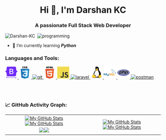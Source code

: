 <h1 align="center">Hi 👋, I'm Darshan KC</h1>
<h3 align="center">A passionate Full Stack Web Developer</h3>
<img align="right" alt="programming" width="400" src="https://images.squarespace-cdn.com/content/v1/5769fc401b631bab1addb2ab/1541580611624-TE64QGKRJG8SWAIUS7NS/ke17ZwdGBToddI8pDm48kPoswlzjSVMM-SxOp7CV59BZw-zPPgdn4jUwVcJE1ZvWQUxwkmyExglNqGp0IvTJZamWLI2zvYWH8K3-s_4yszcp2ryTI0HqTOaaUohrI8PI6FXy8c9PWtBlqAVlUS5izpdcIXDZqDYvprRqZ29Pw0o/coding-freak.gif">

<p align="left"> <img src="https://komarev.com/ghpvc/?username=Darshan-KC&label=Profile%20views&color=0e75b6&style=flat" alt="Darshan-KC" /> </p>

- 🌱 I’m currently learning ***Python***

<h3 align="left">Languages and Tools:</h3>
<p align="left"> <a href="https://getbootstrap.com" target="_blank" rel="noreferrer"> <img src="https://raw.githubusercontent.com/devicons/devicon/master/icons/bootstrap/bootstrap-plain-wordmark.svg" alt="bootstrap" width="40" height="40"/> </a> <a href="https://www.w3schools.com/css/" target="_blank" rel="noreferrer"> <img src="https://raw.githubusercontent.com/devicons/devicon/master/icons/css3/css3-original-wordmark.svg" alt="css3" width="40" height="40"/> </a> <a href="https://git-scm.com/" target="_blank" rel="noreferrer"> <img src="https://www.vectorlogo.zone/logos/git-scm/git-scm-icon.svg" alt="git" width="40" height="40"/> </a> <a href="https://www.w3.org/html/" target="_blank" rel="noreferrer"> <img src="https://raw.githubusercontent.com/devicons/devicon/master/icons/html5/html5-original-wordmark.svg" alt="html5" width="40" height="40"/> </a> <a href="https://developer.mozilla.org/en-US/docs/Web/JavaScript" target="_blank" rel="noreferrer"> <img src="https://raw.githubusercontent.com/devicons/devicon/master/icons/javascript/javascript-original.svg" alt="javascript" width="40" height="40"/> </a> <a href="https://laravel.com/" target="_blank" rel="noreferrer"> <img src="https://laravel.com/img/logomark.min.svg" alt="laravel" width="40" height="40"/> </a> <a href="https://www.linux.org/" target="_blank" rel="noreferrer"> <img src="https://raw.githubusercontent.com/devicons/devicon/master/icons/linux/linux-original.svg" alt="linux" width="40" height="40"/> </a> <a href="https://www.mysql.com/" target="_blank" rel="noreferrer"> <img src="https://raw.githubusercontent.com/devicons/devicon/master/icons/mysql/mysql-original-wordmark.svg" alt="mysql" width="40" height="40"/> </a> <a href="https://www.php.net" target="_blank" rel="noreferrer"> <img src="https://raw.githubusercontent.com/devicons/devicon/master/icons/php/php-original.svg" alt="php" width="40" height="40"/> </a> <a href="https://postman.com" target="_blank" rel="noreferrer"> <img src="https://www.vectorlogo.zone/logos/getpostman/getpostman-icon.svg" alt="postman" width="40" height="40"/> </a> </p>

</br></br>
### 📈 GitHub Activity Graph:
<table>
    <tr>
        <td align="center"><a href="https://github.com/Darshan-KC#gh-light-mode-only"><img src="https://github-readme-stats.vercel.app/api?username=Darshan-KC&show_icons=true" alt="My GitHub Stats"/></a><a href="https://github.com/Darshan-KC#gh-dark-mode-only"><img src="https://github-readme-stats.vercel.app/api?username=Darshan-KC&show_icons=true&theme=tokyonight" alt="My GitHub Stats"/></a></td>
        <td rowspan="2" align="center"><a href="https://github.com/Darshan-KC#gh-light-mode-only"><img src="https://github-readme-stats.vercel.app/api/top-langs/?username=Darshan-KC&theme=default&langs_count=8#gh-light-mode-only" alt="My GitHub Stats"/></a><a href="https://github.com/Darshan-KC#gh-dark-mode-only"><img src="https://github-readme-stats.vercel.app/api/top-langs/?username=Darshan-KC&theme=tokyonight&langs_count=8#gh-dark-mode-only" alt="My GitHub Stats"/></a></td>
    </tr>
    <tr>
        <td align="center"><a href="https://github.com/Darshan-KC#gh-light-mode-only"><img src="https://github-readme-streak-stats.herokuapp.com/?user=Darshan-KC&theme=default"/></a><a href="https://github.com/Darshan-KC#gh-dark-mode-only"><img src="https://github-readme-streak-stats.herokuapp.com/?user=Darshan-KC&theme=tokyonight"/></a></td>
    </tr>
    
</table>
